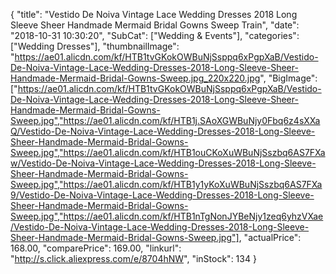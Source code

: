 {
	"title": "Vestido De Noiva Vintage Lace Wedding Dresses 2018 Long Sleeve Sheer Handmade Mermaid Bridal Gowns Sweep Train",
	"date": "2018-10-31 10:30:20",
	"SubCat": ["Wedding & Events"],
	"categories": ["Wedding Dresses"],
	"thumbnailImage": "https://ae01.alicdn.com/kf/HTB1tvGKokOWBuNjSsppq6xPgpXaB/Vestido-De-Noiva-Vintage-Lace-Wedding-Dresses-2018-Long-Sleeve-Sheer-Handmade-Mermaid-Bridal-Gowns-Sweep.jpg_220x220.jpg",
	"BigImage": ["https://ae01.alicdn.com/kf/HTB1tvGKokOWBuNjSsppq6xPgpXaB/Vestido-De-Noiva-Vintage-Lace-Wedding-Dresses-2018-Long-Sleeve-Sheer-Handmade-Mermaid-Bridal-Gowns-Sweep.jpg","https://ae01.alicdn.com/kf/HTB1j.SAoXGWBuNjy0Fbq6z4sXXaQ/Vestido-De-Noiva-Vintage-Lace-Wedding-Dresses-2018-Long-Sleeve-Sheer-Handmade-Mermaid-Bridal-Gowns-Sweep.jpg","https://ae01.alicdn.com/kf/HTB1ouCKoXuWBuNjSszbq6AS7FXaw/Vestido-De-Noiva-Vintage-Lace-Wedding-Dresses-2018-Long-Sleeve-Sheer-Handmade-Mermaid-Bridal-Gowns-Sweep.jpg","https://ae01.alicdn.com/kf/HTB1y1yKoXuWBuNjSszbq6AS7FXa9/Vestido-De-Noiva-Vintage-Lace-Wedding-Dresses-2018-Long-Sleeve-Sheer-Handmade-Mermaid-Bridal-Gowns-Sweep.jpg","https://ae01.alicdn.com/kf/HTB1nTgNonJYBeNjy1zeq6yhzVXae/Vestido-De-Noiva-Vintage-Lace-Wedding-Dresses-2018-Long-Sleeve-Sheer-Handmade-Mermaid-Bridal-Gowns-Sweep.jpg"],
	"actualPrice": 168.00,
	"comparePrice": 169.00,
	"linkurl": "http://s.click.aliexpress.com/e/8704hNW",
	"inStock": 134
}
